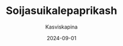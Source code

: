 ---
title: "Soija­suikale­paprikash"
image: "https://vegaanibotti.lauravuo.me/2024/09/2024-09-01_small.png"
date: 2024-09-01
receipt_url: "https://kasviskapina.fi/reseptit/soijasuikalepaprikash"
author: "Kasviskapina"
---